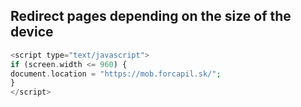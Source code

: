 Redirect pages depending on the size of the device
---

```php
<script type="text/javascript">
if (screen.width <= 960) {
document.location = "https://mob.forcapil.sk/";
}
</script>
```